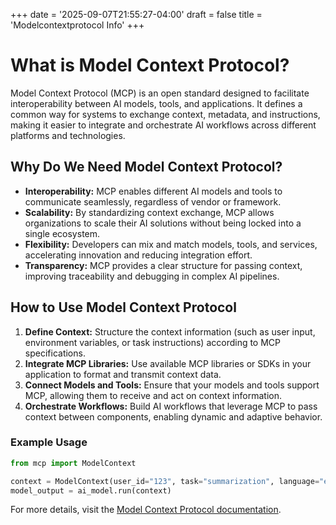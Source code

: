+++
date = '2025-09-07T21:55:27-04:00'
draft = false
title = 'Modelcontextprotocol Info'
+++

# What is Model Context Protocol?

Model Context Protocol (MCP) is an open standard designed to facilitate interoperability between AI models, tools, and applications. It defines a common way for systems to exchange context, metadata, and instructions, making it easier to integrate and orchestrate AI workflows across different platforms and technologies.

## Why Do We Need Model Context Protocol?

- **Interoperability:** MCP enables different AI models and tools to communicate seamlessly, regardless of vendor or framework.
- **Scalability:** By standardizing context exchange, MCP allows organizations to scale their AI solutions without being locked into a single ecosystem.
- **Flexibility:** Developers can mix and match models, tools, and services, accelerating innovation and reducing integration effort.
- **Transparency:** MCP provides a clear structure for passing context, improving traceability and debugging in complex AI pipelines.

## How to Use Model Context Protocol

1. **Define Context:** Structure the context information (such as user input, environment variables, or task instructions) according to MCP specifications.
2. **Integrate MCP Libraries:** Use available MCP libraries or SDKs in your application to format and transmit context data.
3. **Connect Models and Tools:** Ensure that your models and tools support MCP, allowing them to receive and act on context information.
4. **Orchestrate Workflows:** Build AI workflows that leverage MCP to pass context between components, enabling dynamic and adaptive behavior.

### Example Usage

```python
from mcp import ModelContext

context = ModelContext(user_id="123", task="summarization", language="en")
model_output = ai_model.run(context)
```

For more details, visit the [Model Context Protocol documentation](https://modelcontextprotocol.org).
